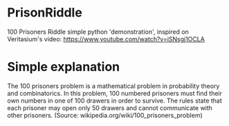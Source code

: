 # PrisonRiddle

100 Prisoners Riddle simple python 'demonstration', inspired on Veritasium's video: https://www.youtube.com/watch?v=iSNsgj1OCLA

# Simple explanation

The 100 prisoners problem is a mathematical problem in probability theory and combinatorics.
In this problem, 100 numbered prisoners must find their own numbers in one of 100 drawers in order to survive.
The rules state that each prisoner may open only 50 drawers and cannot communicate with other prisoners.
(Source: wikipedia.org/wiki/100_prisoners_problem)
